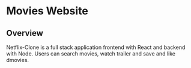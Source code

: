 # Movies Website
## Overview
Netflix-Clone is a full stack application frontend with React and backend with Node. Users can search movies, watch trailer and save and like dmovies.


